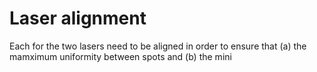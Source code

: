 # Laser alignment

Each for the two lasers need to be aligned in order to ensure that (a) the mamximum uniformity between spots and (b) the mini